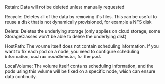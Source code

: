 

Retain: Data will not be deleted unless manually requested

Recycle: Deletes all of the data by removing it's files.
This can be useful to reuse a disk that is not dynamically provisioned, for example a NFS disk

Delete: Deletes the underlying storage (only applies on cloud storage, 
some StorageClasses won't be able to delete the underlying disk)


HostPath: The volume itself does not contain scheduling information. 
If you want to fix each pod on a node, you need to configure scheduling information, such as nodeSelector, for the pod.

LocalVolume: The volume itself contains scheduling information, 
and the pods using this volume will be fixed on a specific node, which can ensure data continuity.
